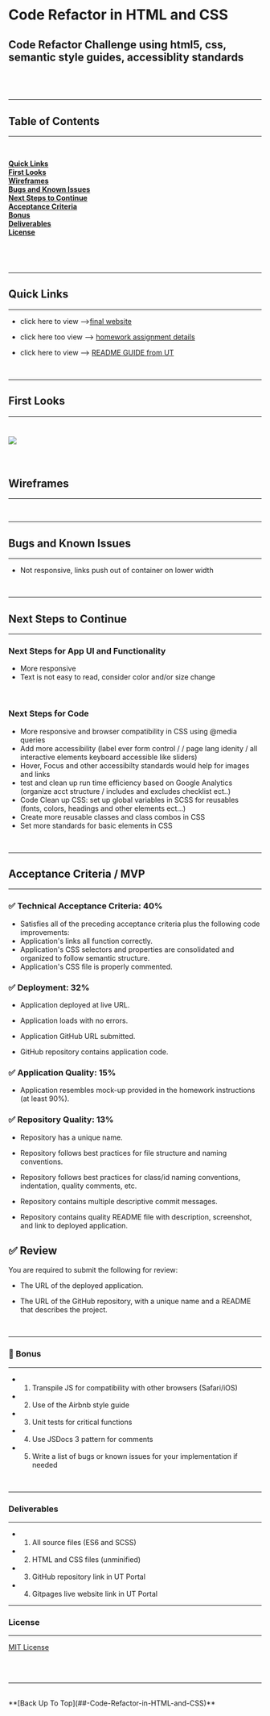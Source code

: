# Code Refactor in HTML and CSS

## Code Refactor Challenge using html5, css, semantic style guides, accessiblity standards

## <br>

---

## Table of Contents

---

<br>

**[Quick Links](#Quick-Links)**<br>
**[First Looks](#First-Looks)**<br>
**[Wireframes](#Wireframes)**<br>
**[Bugs and Known Issues](#Bugs-and-Known-Issues)**<br>
**[Next Steps to Continue](#Next-Steps-to-Continue)**<br>
**[Acceptance Criteria](#Acceptance-Criteria-/-MVP)**<br>
**[Bonus](#Bonus)**<br>
**[Deliverables](#Deliverables)**<br>
**[License](#License)**<br>

## <br>

---

## Quick Links

---

- click here to view -->[final website](https://jessamyn27.github.io/02-Homework/)

- click here too view --> [homework assignment details](https://github.com/the-Coding-Boot-Camp-at-UT/UTA-VIRT-FSF-FT-06-2021-U-LOL/blob/master/01-HTML-Git-CSS/02-Homework/README.md)

- click here to view --> [README GUIDE from UT](https://github.com/the-Coding-Boot-Camp-at-UT/UTA-VIRT-FSF-FT-06-2021-U-LOL/blob/master/01-HTML-Git-CSS/02-Homework/Homework-Guide/README.md)

<br>

---

## First Looks

---

# ![](assets/screenshots/website.png)

<br>

## Wireframes

---

<br>

---

## Bugs and Known Issues

---

- Not responsive, links push out of container on lower width

<br>

---

## Next Steps to Continue

---

### Next Steps for App UI and Functionality

- More responsive
- Text is not easy to read, consider color and/or size change

<br>

### Next Steps for Code

- More responsive and browser compatibility in CSS using @media queries
- Add more accessibility (label ever form control / / page lang idenity / all interactive elements keyboard accessible like sliders)
- Hover, Focus and other accessibilty standards would help for images and links
- test and clean up run time efficiency based on Google Analytics (organize acct structure / includes and excludes checklist ect..)
- Code Clean up CSS: set up global variables in SCSS for reusables (fonts, colors, headings and other elements ect...)
- Create more reusable classes and class combos in CSS
- Set more standards for basic elements in CSS

<br>

---

## Acceptance Criteria / MVP

---

### ✅ Technical Acceptance Criteria: 40%

- Satisfies all of the preceding acceptance criteria plus the following code improvements:
- Application's links all function correctly.
- Application's CSS selectors and properties are consolidated and organized to follow semantic structure.
- Application's CSS file is properly commented.

### ✅ Deployment: 32%

- Application deployed at live URL.

- Application loads with no errors.

- Application GitHub URL submitted.

- GitHub repository contains application code.

### ✅ Application Quality: 15%

- Application resembles mock-up provided in the homework instructions (at least 90%).

### ✅ Repository Quality: 13%

- Repository has a unique name.

- Repository follows best practices for file structure and naming conventions.

- Repository follows best practices for class/id naming conventions, indentation, quality comments, etc.

- Repository contains multiple descriptive commit messages.

- Repository contains quality README file with description, screenshot, and link to deployed application.

## ✅ Review

You are required to submit the following for review:

- The URL of the deployed application.

- The URL of the GitHub repository, with a unique name and a README that describes the project.

<br>

---

### 🌵 Bonus

---

- 1. Transpile JS for compatibility with other browsers (Safari/iOS)
- 2. Use of the Airbnb style guide
- 3. Unit tests for critical functions
- 4. Use JSDocs 3 pattern for comments
- 5. Write a list of bugs or known issues for your implementation if needed

<br>

---

### Deliverables

---

- 1. All source files (ES6 and SCSS)
- 2. HTML and CSS files (unminified)
- 3. GitHub repository link in UT Portal
- 4. Gitpages live website link in UT Portal

---

### License

---

[MIT License](https://opensource.org/licenses/MIT)

<br>
<br>

---
<br>
**[Back Up To Top](##-Code-Refactor-in-HTML-and-CSS)**
